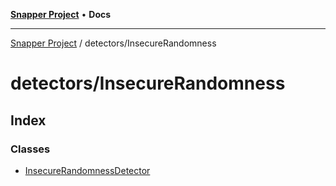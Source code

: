 [**Snapper Project**](../../README.md) • **Docs**

***

[Snapper Project](../../README.md) / detectors/InsecureRandomness

# detectors/InsecureRandomness

## Index

### Classes

- [InsecureRandomnessDetector](classes/InsecureRandomnessDetector.md)
